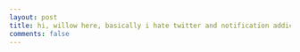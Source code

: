 ```yaml
---
layout: post
title: hi, willow here, basically i hate twitter and notification addicted social media so here we are. here i am. a funny little github page
comments: false
---
```

